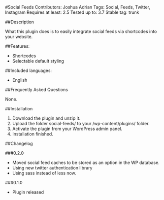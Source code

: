 #Social Feeds
Contributors: Joshua Adrian
Tags: Social, Feeds, Twitter, Instagram
Requires at least: 2.5
Tested up to: 3.7
Stable tag: trunk

##Description

What this plugin does is to easily integrate social feeds via shortcodes into your website.

##Features:

* Shortcodes
* Selectable default styling

##Included languages:

* English

##Frequently Asked Questions

None.

##Installation

1. Download the plugin and unzip it.
2. Upload the folder social-feeds/ to your /wp-content/plugins/ folder.
3. Activate the plugin from your WordPress admin panel.
4. Installation finished.

##Changelog

###0.2.0

* Moved social feed caches to be stored as an option in the WP database.
* Using new twitter authentication library
* Using sass instead of less now.

###0.1.0

* Plugin released